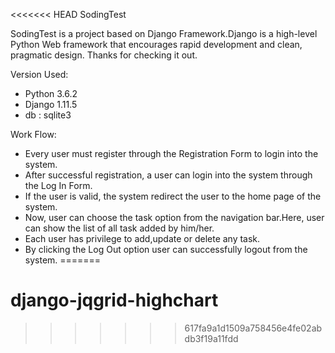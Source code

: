 <<<<<<< HEAD
SodingTest

SodingTest is a project based on Django Framework.Django is a high-level Python Web framework that 
encourages rapid development and clean, pragmatic design. Thanks for checking it out.

Version Used:
- Python 3.6.2
- Django 1.11.5
- db : sqlite3

Work Flow:
- Every user must register through the Registration Form to login into the system.
- After successful registration, a user can login into the system through the Log In Form.
- If the user is valid, the system redirect the user to the home page of the system.
- Now, user can choose the task option from the navigation bar.Here, user can show the list of all task added by him/her.
- Each user has privilege to add,update or delete any task.
- By clicking the Log Out option user can successfully logout from the system.
=======
# django-jqgrid-highchart
>>>>>>> 617fa9a1d1509a758456e4fe02abdb3f19a11fdd
